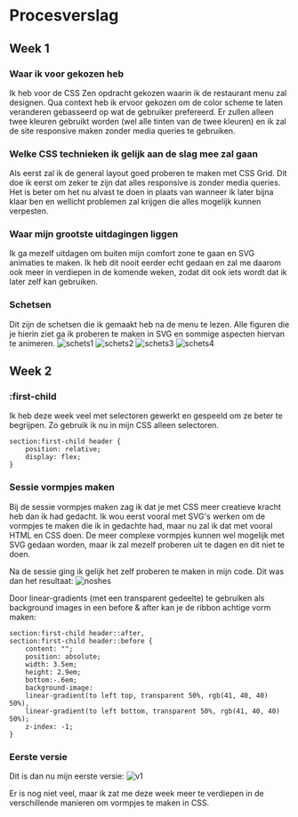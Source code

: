 # Procesverslag
## Week 1

### Waar ik voor gekozen heb
Ik heb voor de CSS Zen opdracht gekozen waarin ik de restaurant menu zal designen. Qua context heb ik ervoor gekozen om de color scheme te laten veranderen gebasseerd op wat de gebruiker prefereerd. Er zullen alleen twee kleuren gebruikt worden (wel alle tinten van de twee kleuren) en ik zal de site responsive maken zonder media queries te gebruiken.

### Welke CSS technieken ik gelijk aan de slag mee zal gaan
Als eerst zal ik de general layout goed proberen te maken met CSS Grid. Dit doe ik eerst om zeker te zijn dat alles responsive is zonder media queries. Het is beter om het nu alvast te doen in plaats van wanneer ik later bijna klaar ben en wellicht problemen zal krijgen die alles mogelijk kunnen verpesten.

### Waar mijn grootste uitdagingen liggen
Ik ga mezelf uitdagen om buiten mijn comfort zone te gaan en SVG animaties te maken. Ik heb dit nooit eerder echt gedaan en zal me daarom ook meer in verdiepen in de komende weken, zodat dit ook iets wordt dat ik later zelf kan gebruiken.

### Schetsen
Dit zijn de schetsen die ik gemaakt heb na de menu te lezen. Alle figuren die je hierin ziet ga ik proberen te maken in SVG en sommige aspecten hiervan te animeren. 
![schets1](https://github.com/lamartm/css-to-the-rescue-2021/blob/master/schetsen/schets4.jpeg)
![schets2](https://github.com/lamartm/css-to-the-rescue-2021/blob/master/schetsen/schets3.jpeg)
![schets3](https://github.com/lamartm/css-to-the-rescue-2021/blob/master/schetsen/schets2.jpeg)
![schets4](https://github.com/lamartm/css-to-the-rescue-2021/blob/master/schetsen/schets1.jpeg)

## Week 2

### :first-child
Ik heb deze week veel met selectoren gewerkt en gespeeld om ze beter te begrijpen. Zo gebruik ik nu in mijn CSS alleen selectoren. 
```
section:first-child header {
    position: relative;
    display: flex;
}
```
### Sessie vormpjes maken
Bij de sessie vormpjes maken zag ik dat je met CSS meer creatieve kracht heb dan ik had gedacht. Ik wou eerst vooral met SVG's werken om de vormpjes te maken die ik in gedachte had, maar nu zal ik dat met vooral HTML en CSS doen. De meer complexe vormpjes kunnen wel mogelijk met SVG gedaan worden, maar ik zal mezelf proberen uit te dagen en dit niet te doen.

Na de sessie ging ik gelijk het zelf proberen te maken in mijn code. Dit was dan het resultaat:
![noshes](https://github.com/lamartm/css-to-the-rescue-2021/blob/master/schetsen/noshes.PNG)

Door linear-gradients (met een transparent gedeelte) te gebruiken als background images in een before & after kan je de ribbon achtige vorm maken:
```
section:first-child header::after, 
section:first-child header::before {
    content: "";
    position: absolute;
    width: 3.5em;
    height: 2.9em;
    bottom:-.6em;
    background-image: 
    linear-gradient(to left top, transparent 50%, rgb(41, 40, 40) 50%),
    linear-gradient(to left bottom, transparent 50%, rgb(41, 40, 40) 50%);
    z-index: -1;
}
```
### Eerste versie
Dit is dan nu mijn eerste versie:
![v1](https://github.com/lamartm/css-to-the-rescue-2021/blob/master/schetsen/v1.PNG)

Er is nog niet veel, maar ik zat me deze week meer te verdiepen in de verschillende manieren om vormpjes te maken in CSS. 
